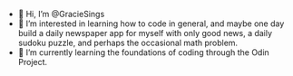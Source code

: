 - 👋 Hi, I’m @GracieSings
- 👀 I’m interested in learning how to code in general, and maybe one day build a daily newspaper app for myself with only good news, a daily sudoku puzzle, and perhaps the occasional math problem.
- 🌱 I’m currently learning the foundations of coding through the Odin Project.

<!---
GracieSings/GracieSings is a ✨ special ✨ repository because its `README.md` (this file) appears on your GitHub profile.
You can click the Preview link to take a look at your changes.
--->

